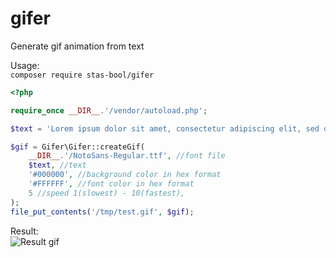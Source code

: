 # gifer
Generate gif animation from text


Usage:<br>
`composer require stas-bool/gifer`
```php
<?php

require_once __DIR__.'/vendor/autoload.php';

$text = 'Lorem ipsum dolor sit amet, consectetur adipiscing elit, sed do eiusmod tempor incididunt ut labore et dolore magna aliqua.';

$gif = Gifer\Gifer::createGif(
	__DIR__.'/NotoSans-Regular.ttf', //font file
	$text, //text
	'#000000', //background color in hex format
	'#FFFFFF', //font color in hex format
	5 //speed 1(slowest) - 10(fastest),
);
file_put_contents('/tmp/test.gif', $gif);
```
Result:<br>
![Result gif](https://biche-ool.ru/pub/test.gif)
